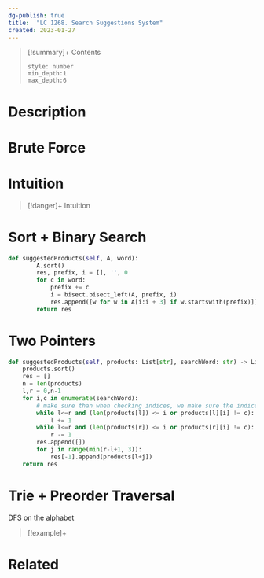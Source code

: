 ```yaml
---
dg-publish: true
title:  "LC 1268. Search Suggestions System"
created: 2023-01-27
---
```


>[!summary]+ Contents
>```toc
>style: number
>min_depth:1
>max_depth:6
>```

# Description

# Brute Force
# Intuition

>[!danger]+ Intuition

# Sort + Binary Search 
```python
def suggestedProducts(self, A, word):
        A.sort()
        res, prefix, i = [], '', 0
        for c in word:
            prefix += c
            i = bisect.bisect_left(A, prefix, i)
            res.append([w for w in A[i:i + 3] if w.startswith(prefix)])
        return res

```

# Two Pointers
```python
def suggestedProducts(self, products: List[str], searchWord: str) -> List[List[str]]:
	products.sort()
	res = []
	n = len(products)
	l,r = 0,n-1
	for i,c in enumerate(searchWord):
		# make sure than when checking indices, we make sure the indices are valid
		while l<=r and (len(products[l]) <= i or products[l][i] != c):
			l += 1
		while l<=r and (len(products[r]) <= i or products[r][i] != c):
			r -= 1
		res.append([])
		for j in range(min(r-l+1, 3)):
			res[-1].append(products[l+j])
	return res

```

# Trie + Preorder Traversal
DFS on the alphabet

>[!example]+ 


# Related
